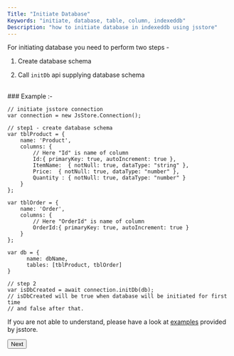 ```yaml
---
Title: "Initiate Database"
Keywords: "initiate, database, table, column, indexeddb"
Description: "how to initiate database in indexeddb using jsstore"
---
```


For initiating database you need to perform two steps - 

1. Create database schema

2. Call `initDb` api supplying database schema 

<br>
### Example :-

```
// initiate jsstore connection
var connection = new JsStore.Connection();

// step1 - create database schema
var tblProduct = {
    name: 'Product',
    columns: {
        // Here "Id" is name of column 
        Id:{ primaryKey: true, autoIncrement: true },
        ItemName:  { notNull: true, dataType: "string" },
        Price:  { notNull: true, dataType: "number" },
        Quantity : { notNull: true, dataType: "number" }
    }
};

var tblOrder = {
    name: 'Order',
    columns: {
        // Here "OrderId" is name of column 
        OrderId:{ primaryKey: true, autoIncrement: true }
    }
};

var db = {
      name: dbName,
      tables: [tblProduct, tblOrder]
}

// step 2
var isDbCreated = await connection.initDb(db);
// isDbCreated will be true when database will be initiated for first time 
// and false after that.

```

If you are not able to understand, please have a look at [examples](https://github.com/ujjwalguptaofficial/JsStore/tree/master/examples) provided by jsstore.
<p class="margin-top-40px center-align">
    <button class="btn info btnNext">Next</button>
</p>